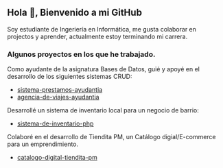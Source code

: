 ## Hola 👋, Bienvenido a mi GitHub

Soy estudiante de Ingeriería en Informática, me gusta colaborar en projectos y aprender, actualmente estoy terminando mi carrera.

### Algunos proyectos en los que he trabajado.

Como ayudante de la asignatura Bases de Datos, guié y apoyé en el desarrollo de los siguientes sistemas CRUD:

- [sistema-prestamos-ayudantia](https://github.com/garaneda21/sistema-prestamos-ayudantia)
- [agencia-de-viajes-ayudantia](https://github.com/garaneda21/agencia-de-viajes-ayudantia)

Desarrollé un sistema de inventario local para un negocio de barrio:

- [sistema-de-inventario-php](https://github.com/garaneda21/sistema-de-inventario-php)

Colaboré en el desarrollo de Tiendita PM, un Catálogo digial/E-commerce para un emprendimiento.

- [catalogo-digital-tiendita-pm](https://github.com/garaneda21/catalogo-digital-tiendita-pm)

<!--
**garaneda21/garaneda21** is a ✨ _special_ ✨ repository because its `README.md` (this file) appears on your GitHub profile.

Here are some ideas to get you started:

- 🔭 I’m currently working on ...
- 🌱 I’m currently learning ...
- 👯 I’m looking to collaborate on ...
- 🤔 I’m looking for help with ...
- 💬 Ask me about ...
- 📫 How to reach me: ...
- 😄 Pronouns: ...
- ⚡ Fun fact: ...
-->
